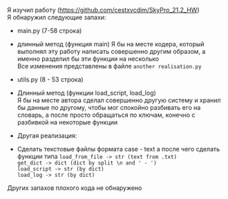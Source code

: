 Я изучил работу (https://github.com/cestxvcdim/SkyPro_21.2_HW)  
Я обнаружил следующие запахи:  

- main.py (7-58 строка) 
- длинный метод (функция main)
Я бы на месте кодера, который выполнял эту работу написать совершенно другим образом, а именно разделил бы эти функции на несколько  
Все изменения представлены в файле ``another realisation.py``

- utils.py (8 - 53 строка)
- Длинный метод (функции load_script, load_log)  
Я бы на месте автора сделал совершенно другую систему и хранил бы данные по другому, чтобы мог спокойно разбивать его на словарь, а после просто обращаться по ключам, конечно с разбивкой на некоторые функции
- Другая реализация:
- Сделать текстовые файлы формата case - text а после чего сделать функции типа
`load_from_file -> str (text from .txt)`  
`get_dict -> dict (dict by split \n and ' - ')`  
`load_script -> str (by dict)`  
`load_log -> str (by dict)`   

Других запахов плохого кода не обнаружено
